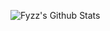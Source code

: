 ![Fyzz's Github Stats](https://github-readme-stats.vercel.app/api?username=fyzzlive&count_private=true&theme=tokyonight)

